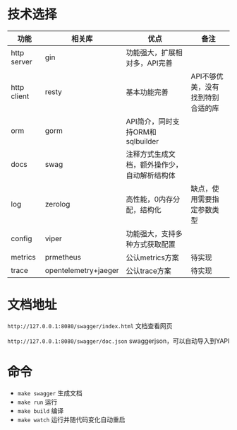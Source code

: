 # 技术选择

| 功能        | 相关库               | 优点                                         | 备注                              |
| ----------- | -------------------- | -------------------------------------------- | --------------------------------- |
| http server | gin                  | 功能强大，扩展相对多，API完善                |                                   |
| http client | resty                | 基本功能完善                                 | API不够优美，没有找到特别合适的库 |
| orm         | gorm                 | API简介，同时支持ORM和sqlbuilder             |                                   |
| docs        | swag                 | 注释方式生成文档，额外操作少，自动解析结构体 |                                   |
| log         | zerolog              | 高性能，0内存分配，结构化                    | 缺点，使用需要指定参数类型        |
| config      | viper                | 功能强大，支持多种方式获取配置               |                                   |
| metrics     | prmetheus            | 公认metrics方案                              | 待实现                            |
| trace       | opentelemetry+jaeger | 公认trace方案                                | 待实现                            |

# 文档地址

`http://127.0.0.1:8080/swagger/index.html` 文档查看网页

`http://127.0.0.1:8080/swagger/doc.json` swaggerjson，可以自动导入到YAPI

# 命令

- `make swagger` 生成文档
- `make run`  运行
- `make build`  编译
- `make watch`  运行并随代码变化自动重启